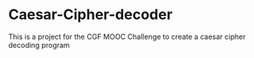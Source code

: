 # Caesar-Cipher-decoder
This is a project for the CGF MOOC Challenge to create a caesar cipher decoding program

